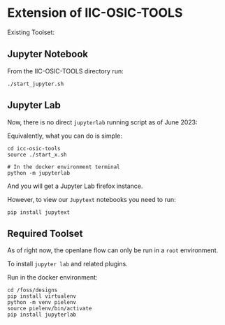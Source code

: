 # Extension of IIC-OSIC-TOOLS

Existing Toolset:

## Jupyter Notebook

From the IIC-OSIC-TOOLS directory run:

```shell
./start_jupyter.sh
```

## Jupyter Lab

Now, there is no direct `jupyterlab` running script as of June 2023:

Equivalently, what you can do is simple:

```shell
cd icc-osic-tools
source ./start_x.sh

# In the docker environment terminal
python -m jupyterlab
```

And you will get a Jupyter Lab firefox instance.

However, to view our `Jupytext` notebooks you need to run:

```shell
pip install jupytext
```

## Required Toolset

As of right now, the openlane flow can only be run in a `root` environment.

To install `jupyter lab` and related plugins.

Run in the docker environment:

```shell
cd /foss/designs
pip install virtualenv
python -m venv pielenv
source pielenv/bin/activate
pip install jupyterlab
```
